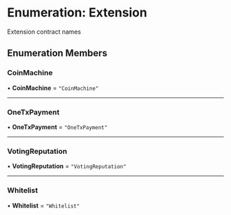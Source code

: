 # Enumeration: Extension

Extension contract names

## Enumeration Members

### CoinMachine

• **CoinMachine** = ``"CoinMachine"``

___

### OneTxPayment

• **OneTxPayment** = ``"OneTxPayment"``

___

### VotingReputation

• **VotingReputation** = ``"VotingReputation"``

___

### Whitelist

• **Whitelist** = ``"Whitelist"``
